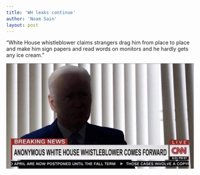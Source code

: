 ```yaml
---
title: 'WH leaks continue'
author: 'Noam Sain'
layout: post
---
```


“White House whistleblower claims strangers drag him from place to place and make him sign papers and read words on monitors and he hardly gets any ice cream.”

![WH leaks continue](/assets/2021/2021-10-whistleblower.jpg "WH leaks continue")

